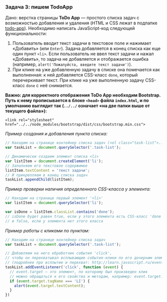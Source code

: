 ### Задача 3: пишем TodoApp
Дано: верстка страницы **ToDo App** — простого списка задач с возможностью добавления и удаления (HTML и CSS лежат в подпапке [todo-app](todo-app/)). Необходимо написать JavaScript-код следующей функциональности:

1. Пользователь вводит текст задачи в текстовое поле и нажимает «Добавить» (или `Enter`). Задача добавляется в конец списка как еще один пункт `<li>`. Если пользователь не ввел текст задачи и нажал «Добавить», то задача не добавляется и отображается ошибка (например, `alert('Пожалуйста, введите текст задачи')`).
2. При клике на уже добавленную задачу в списке она помечается как выполненная: к ней добавляется CSS-класс `done`, который перечеркивает текст. При клике на уже выполненную задачу CSS-класс `done` с неё снимается.

**Важно: для корректного отображения ToDo App необходим Bootstrap. Путь к нему прописывается в блоке `<head>` файла `index.html`, и по умолчанию выглядит так (`../../` означает «на две папки выше от текущего файла»):**
```
<link rel="stylesheet" href="../../node_modules/bootstrap/dist/css/bootstrap.min.css">
```

*Пример создания и добавления пункта списка:*
```js
// Находим на странице контейнер списка задач (<ol class="task-list">...</ol>)
var taskList = document.querySelector('.task-list');

// Динамически создаем элемент списка <li>
var listItem = document.createElement('li');
// Заполняем его текстовое содержимое
listItem.textContent = 'текст задачи';
// И прикрепляем в конец списка задач
taskList.appendChild(listItem);
```

*Пример проверки наличия определенного CSS-класса у элемента:*
```js
// Находим на странице первый элемент '<li>'
var listItem = document.querySelector('li');

var isDone = listItem.classList.contains('done');
// isDone будет равен true, если у этого элемента есть CSS-класс 'done',
// и false, если у элемента нет этого класса
```

*Пример работы с кликами по пунктам:*
```js
// Находим на странице контейнер списка задач
var taskList = document.querySelector('.task-list');

// Добавляем на него обработчик события 'click',
// чтобы он перехватывал всплывающие события-клики по его дочерним элементам
// (подробнее про всплытие и перехват: http://learn.javascript.ru/event-bubbling)
taskList.addEventListener('click', function (event) {
  // event.target — это элемент, по которому был произведен клик
  // можно обращаться к его свойства и методам, например: event.target.classList
  if (event.target.tagName === 'LI') {
    alert(event.target.textContent);
  }
})
```
